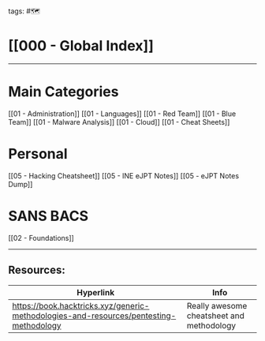 tags: #🗺

# [[000 - Global Index]]  

***

 # Main Categories

[[01 - Administration]]
[[01 - Languages]]
[[01 - Red Team]]
[[01 - Blue Team]]
[[01 - Malware Analysis]]
[[01 - Cloud]]
[[01 - Cheat Sheets]]


# Personal 
[[05 - Hacking Cheatsheet]]
[[05 - INE eJPT Notes]]
[[05 - eJPT Notes Dump]]

# SANS BACS

[[02 - Foundations]]

___

## Resources:

| Hyperlink | Info |
| --------- | ---- |
| https://book.hacktricks.xyz/generic-methodologies-and-resources/pentesting-methodology | Really awesome cheatsheet and methodology
